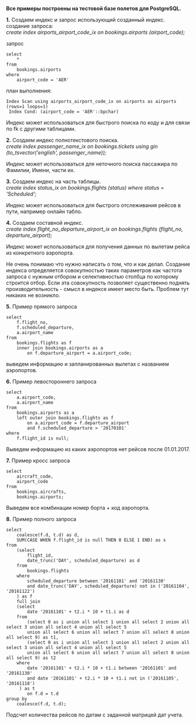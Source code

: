 **Все примеры построены на тестовой базе полетов для PostgreSQL.**  

**1.** Создаем индекс и запрос использующий созданный индекс.  
создание запроса:  
*create index airports_airport_code_ix on bookings.airports (airport_code);*  

запрос  

    select  
        *  
    from  
        bookings.airports  
    where  
        airport_code = 'AER'  
        
план выполнения:

    Index Scan using airports_airport_code_ix on airports as airports (rows=1 loops=1)
     Index Cond: (airport_code = 'AER'::bpchar)
     
Индекс может использоваться для быстрого поиска по коду и для связи по fk с другими таблицами.
     
**2.** Создаем индекс полнотекстового поиска.  
*create index passenger_name_ix on bookings.tickets using gin (to_tsvector('english', passenger_name));*

Индекс может использоваться для неточного поиска пассажира по Фамилии, Имени, части их.

**3.** Создаем индекс на часть таблицы.  
*create index status_ix on bookings.flights (status) where status = 'Scheduled';*

Индекс может использоваться для быстрого отслеживания рейсов в пути, например онлайн табло.

**4.** Создаем составной индекс.  
*create index flight_no_departure_airport_ix on bookings.flights (flight_no, departure_airport);*

Индекс может использоваться для получения данных по вылетам рейса из конкретного аэропорта.

Не очень понимаю что нужно написать о том, что и как делал. Создание индекса определяется совокупностью таких параметров как частота запроса с нужным отбором и селективностью столбца по которому строится отбор. Если эта совокупность позволяет существенно поднять производительность - смысл в индексе имеет место быть. Проблем тут никаких не возникло.

**5.** Пример прямого запроса  

    select
        f.flight_no,
        f.scheduled_departure,
        a.airport_name
    from
        bookings.flights as f
        inner join bookings.airports as a
            on f.departure_airport = a.airport_code;
        
выведем информацию и запланированных вылетах с названием аэропортов.

**6.** Пример левостороннего запроса  

    select
        a.airport_code,
        a.airport_name  
    from
        bookings.airports as a
        left outer join bookings.flights as f
            on a.airport_code = f.departure_airport
            and f.scheduled_departure > '20170101'
    where
        f.flight_id is null;
    
Выведем информацию из каких аэропортов нет рейсов после 01.01.2017.
    
**7.** Пример кросс запроса  

    select
        aircraft_code,
        airport_code
    from
        bookings.aircrafts,
        bookings.airports;
    
Выведем все комбинации номер борта + код аэропорта.

**8.** Пример полного запроса  

    select
        coalesce(f.d, t.d) as d,
        SUM(CASE WHEN f.flight_id is null THEN 0 ELSE 1 END) as s
    from
        (select 
            flight_id,
            date_trunc('DAY', scheduled_departure) as d
        from
            bookings.flights
        where
            scheduled_departure between '20161101' and '20161130'
            and date_trunc('DAY', scheduled_departure) not in ('20161104', '20161122')
        ) as f
        full join
        (select
            date '20161101' + t2.i * 10 + t1.i as d
        from
            (select 0 as i union all select 1 union all select 2 union all select 3 union all select 4 union all select 5
            union all select 6 union all select 7 union all select 8 union all select 9) as t1,
            (select 0 as i union all select 1 union all select 2 union all select 3 union all select 4 union all select 5
            union all select 6 union all select 7 union all select 8 union all select 9) as t2
        where
            date '20161101' + t2.i * 10 + t1.i between '20161101' and '20161130'
            and date '20161101' + t2.i * 10 + t1.i not in ('20161105', '20161118')
         ) as t
            on f.d = t.d
    group by
        coalesce(f.d, t.d);

Подсчет количества рейсов по датам с заданной матрицей дат учета.
